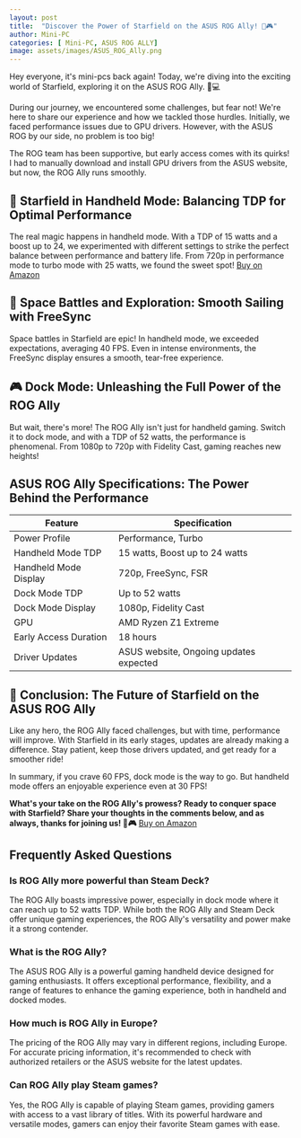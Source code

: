 ```yaml
---
layout: post
title:  "Discover the Power of Starfield on the ASUS ROG Ally! 🚀🎮"
author: Mini-PC
categories: [ Mini-PC, ASUS ROG ALLY]
image: assets/images/ASUS_ROG_Ally.png
---
```


Hey everyone, it's mini-pcs back again! Today, we're diving into the exciting world of Starfield, exploring it on the ASUS ROG Ally. 🌌💻

During our journey, we encountered some challenges, but fear not! We're here to share our experience and how we tackled those hurdles. Initially, we faced performance issues due to GPU drivers. However, with the ASUS ROG by our side, no problem is too big!

The ROG team has been supportive, but early access comes with its quirks! I had to manually download and install GPU drivers from the ASUS website, but now, the ROG Ally runs smoothly.


## 🌟 Starfield in Handheld Mode: Balancing TDP for Optimal Performance


The real magic happens in handheld mode. With a TDP of 15 watts and a boost up to 24, we experimented with different settings to strike the perfect balance between performance and battery life. From 720p in performance mode to turbo mode with 25 watts, we found the sweet spot! [Buy on Amazon](https://amzn.to/4bFULic)


## 🚀 Space Battles and Exploration: Smooth Sailing with FreeSync


Space battles in Starfield are epic! In handheld mode, we exceeded expectations, averaging 40 FPS. Even in intense environments, the FreeSync display ensures a smooth, tear-free experience.

## 🎮 Dock Mode: Unleashing the Full Power of the ROG Ally


But wait, there's more! The ROG Ally isn't just for handheld gaming. Switch it to dock mode, and with a TDP of 52 watts, the performance is phenomenal. From 1080p to 720p with Fidelity Cast, gaming reaches new heights!

## ASUS ROG Ally Specifications: The Power Behind the Performance


| Feature             | Specification                               |
|---------------------|---------------------------------------------|
| Power Profile       | Performance, Turbo                          |
| Handheld Mode TDP   | 15 watts, Boost up to 24 watts              |
| Handheld Mode Display | 720p, FreeSync, FSR                        |
| Dock Mode TDP       | Up to 52 watts                              |
| Dock Mode Display   | 1080p, Fidelity Cast                        |
| GPU                 | AMD Ryzen Z1 Extreme                        |
| Early Access Duration | 18 hours                                   |
| Driver Updates      | ASUS website, Ongoing updates expected      |


## 🌌 Conclusion: The Future of Starfield on the ASUS ROG Ally


Like any hero, the ROG Ally faced challenges, but with time, performance will improve. With Starfield in its early stages, updates are already making a difference. Stay patient, keep those drivers updated, and get ready for a smoother ride!

In summary, if you crave 60 FPS, dock mode is the way to go. But handheld mode offers an enjoyable experience even at 30 FPS!

**What's your take on the ROG Ally's prowess? Ready to conquer space with Starfield? Share your thoughts in the comments below, and as always, thanks for joining us! 🚀🎮** [Buy on Amazon](https://amzn.to/4bFULic)


## Frequently Asked Questions

### Is ROG Ally more powerful than Steam Deck?

The ROG Ally boasts impressive power, especially in dock mode where it can reach up to 52 watts TDP. While both the ROG Ally and Steam Deck offer unique gaming experiences, the ROG Ally's versatility and power make it a strong contender.

### What is the ROG Ally?

The ASUS ROG Ally is a powerful gaming handheld device designed for gaming enthusiasts. It offers exceptional performance, flexibility, and a range of features to enhance the gaming experience, both in handheld and docked modes.

### How much is ROG Ally in Europe?

The pricing of the ROG Ally may vary in different regions, including Europe. For accurate pricing information, it's recommended to check with authorized retailers or the ASUS website for the latest updates.

### Can ROG Ally play Steam games?

Yes, the ROG Ally is capable of playing Steam games, providing gamers with access to a vast library of titles. With its powerful hardware and versatile modes, gamers can enjoy their favorite Steam games with ease.

